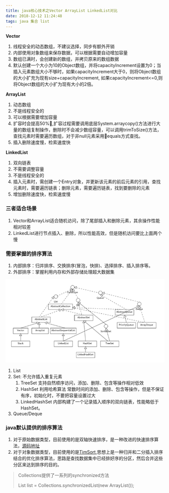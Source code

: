 ```yaml
---
title: java核心技术之Vector ArrayList LinkedList对比
date: 2018-12-12 11:24:48
tags: java 集合 list
---
```


**Vector**

1. 线程安全的动态数组，不建议选择，同步有额外开销
2. 内部使用对象数组来保存数据，可以根据需要自动增加容量
3. 数组已满时，会创建新的数组，并拷贝原来的数组数据
4. 默认创建一个大小为10的Object数组，并将capacityIncrement设置为0；当插入元素数组大小不够时，如果capacityIncrement大于0，则将Object数组的大小扩充为现有size+capacityIncrement, 如果capacityIncrement<=0,则将Object数组的大小扩为现有大小的2倍。

**ArrayList**

1. 动态数组
2. 不是线程安全的
3. 可以根据需要增加容量
4. 扩容时会提高50%,扩容过程需要调用底层System.arraycopy()方法进行大量的数组复制操作，删除时不会减少数组容量，可以调用trimToSize()方法，查找元素时需要遍历数组，对于非null元素采用equals方式查找。
5. 插入删除速度慢，检索速度快


**LinkedList**

1. 双向链表
2. 不需要调整容量
3. 不是线程安全的
4. 插入元素时，需创建一个Entry对象，并更新该元素的前后元素的引用，查找元素时，需要遍历链表；删除元素，需要遍历链表，找到要删除的元素
5. 增加删除速度快，检索速度慢

### 三者适合场景

1. Vector和ArrayList适合随机访问，除了尾部插入和删除元素，其余操作性能相对较差
2. LinkedList进行节点插入、删除，所以性能高效，但是随机访问要比上面两个慢

### 需要掌握的排序算法

1. 内部排序：归并排序、交换排序(冒泡，快排)、选择排序、插入排序等。
2. 外部排序：掌握利用内存和外部存储处理超大数据集

![list](../images/list.png)

1. List
2. Set: 不允许插入重复元素
    1. TreeSet 支持自然顺序访问，添加、删除、包含等操作相对低效
    2. HashSet 利用哈希算法 常数时间的添加、删除、包含等操作，但是不保证有序，初始化时，不要把容量设置过大
    3. LinkedHashSet 内部构建了一个记录插入顺序的双向链表，性能略低于HashSet。
3. Queue/Deque

### java默认提供的排序算法

1. 对于原始数据类型，目前使用的是双轴快速排序，是一种改进的快速排序算法，[源码地址](http://hg.openjdk.java.net/jdk/jdk/file/26ac622a4cab/src/java.base/share/classes/java/util/DualPivotQuicksort.java)
2. 对于对象数据类型，目前使用的是[TimSort](http://hg.openjdk.java.net/jdk/jdk/file/26ac622a4cab/src/java.base/share/classes/java/util/TimSort.java),思想上是一种归并和二分插入排序结合的优化排序算法，思路是查找数据集中已经排好序的分区，然后合并这些分区来达到排序的目的。

> Collections提供了一系列的synchronized方法
> 
> List list = Collections.synchronizedList(new ArrayList());

